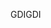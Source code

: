 <span data-ttu-id="7fcc6-101">GDI</span><span class="sxs-lookup"><span data-stu-id="7fcc6-101">GDI</span></span>